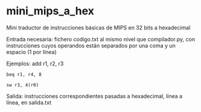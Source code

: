 # mini_mips_a_hex
Mini traductor de instrucciones básicas de MIPS en 32 bits a hexadecimal

Entrada necesaria: fichero codigo.txt al mismo nivel que compilador.py, con instrucciones cuyos operandos están separados por una coma y un espacio (1 por línea)
  
  Ejemplos:
    add r1, r2, r3
    
    beq r1, r4, 8
    
    sw r3, 4(r0)

Salida: instrucciones correspondientes pasadas a hexadecimal, línea a línea, en salida.txt
